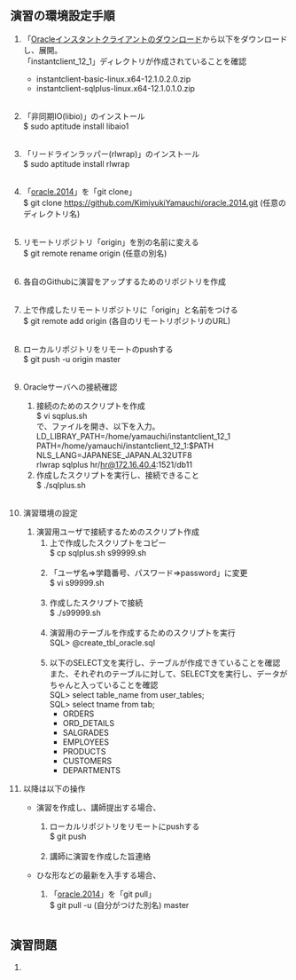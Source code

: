 ## 演習の環境設定手順

1. 「[Oracleインスタントクライアントのダウンロード](http://www.oracle.com/technetwork/jp/topics/index-099943-ja.html)から以下をダウンロードし、展開。<br />
「instantclient_12_1」ディレクトリが作成されていることを確認
	* instantclient-basic-linux.x64-12.1.0.2.0.zip
	* instantclient-sqlplus-linux.x64-12.1.0.1.0.zip<br /><br />
1. 「非同期IO(libio)」のインストール<br />
$ sudo aptitude install libaio1<br /><br />
1. 「リードラインラッパー(rlwrap)」のインストール<br />
$ sudo aptitude install rlwrap<br /><br />
1. 「[oracle.2014](https://github.com/KimiyukiYamauchi/oracle.2014.git)」を「git clone」
<br />$ git clone https://github.com/KimiyukiYamauchi/oracle.2014.git (任意のディレクトリ名)<br /><br />
2. リモートリポジトリ「origin」を別の名前に変える
<br />$ git remote rename origin  (任意の別名)<br /><br />
3. 各自のGithubに演習をアップするためのリポジトリを作成<br /><br />
4. 上で作成したリモートリポジトリに「origin」と名前をつける
<br />$ git remote add origin  (各自のリモートリポジトリのURL)<br /><br />
5. ローカルリポジトリをリモートのpushする
<br />$ git push -u origin master<br /><br />
6. Oracleサーバへの接続確認
	1. 接続のためのスクリプトを作成<br />
$ vi sqplus.sh<br >
で、ファイルを開き、以下を入力。<br />
LD_LIBRAY_PATH=/home/yamauchi/instantclient_12_1<br />
PATH=/home/yamauchi/instantclient_12_1:$PATH<br />
NLS_LANG=JAPANESE_JAPAN.AL32UTF8<br />
rlwrap sqlplus hr/hr@172.16.40.4:1521/db11<br />
	2. 作成したスクリプトを実行し、接続できること<br />
$ ./sqlplus.sh<br /><br />
6. 演習環境の設定
	1. 演習用ユーザで接続するためのスクリプト作成
		1. 上で作成したスクリプトをコピー<br />
$ cp sqlplus.sh s99999.sh<br /><br />
		2. 「ユーザ名=>学籍番号、パスワード=>password」に変更<br />
$ vi s99999.sh<br /><br />
		2. 作成したスクリプトで接続<br />
$ ./s99999.sh<br /><br />
		3. 演習用のテーブルを作成するためのスクリプトを実行<br />
SQL> @create_tbl_oracle.sql<br /><br />
		4. 以下のSELECT文を実行し、テーブルが作成できていることを確認<br />
また、それぞれのテーブルに対して、SELECT文を実行し、データがちゃんと入っていることを確認<br />
SQL> select table_name from user_tables;<br />
SQL> select tname from tab;<br />
			* ORDERS
			* ORD_DETAILS
			* SALGRADES
			* EMPLOYEES
			* PRODUCTS
			* CUSTOMERS
			* DEPARTMENTS
6. 以降は以下の操作

	* 演習を作成し、講師提出する場合、

		1. ローカルリポジトリをリモートにpushする 
<br />$ git push<br /><br />
		2. 講師に演習を作成した旨連絡

	* ひな形などの最新を入手する場合、

		1. 「[oracle.2014](https://github.com/KimiyukiYamauchi/oracle.2014.git)」を「git pull」
<br />$ git pull -u (自分がつけた別名) master<br /><br />

## 演習問題

1. 
